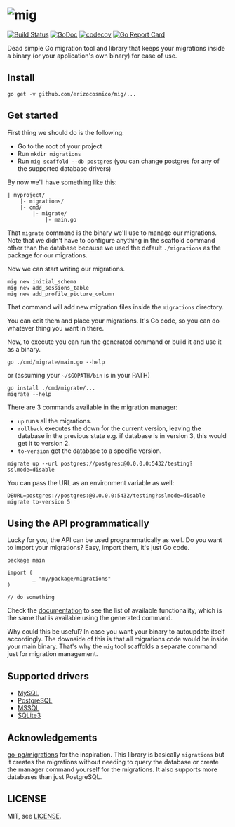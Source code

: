 # ![mig](https://cdn.rawgit.com/erizocosmico/mig/d0481b14/mig.svg)

[![Build Status](https://travis-ci.org/erizocosmico/mig.svg?branch=master)](https://travis-ci.org/erizocosmico/mig) [![GoDoc](https://godoc.org/github.com/erizocosmico/mig?status.svg)](https://godoc.org/github.com/erizocosmico/mig) [![codecov](https://codecov.io/gh/erizocosmico/mig/branch/master/graph/badge.svg)](https://codecov.io/gh/erizocosmico/mig) [![Go Report Card](https://goreportcard.com/badge/github.com/erizocosmico/mig)](https://goreportcard.com/report/github.com/erizocosmico/mig)

Dead simple Go migration tool and library that keeps your migrations inside a binary (or your application's own binary) for ease of use.

## Install

```
go get -v github.com/erizocosmico/mig/...
```

## Get started

First thing we should do is the following:

* Go to the root of your project
* Run `mkdir migrations`
* Run `mig scaffold --db postgres` (you can change postgres for any of the supported database drivers)

By now we'll have something like this:

```
| myproject/
    |- migrations/
    |- cmd/
        |- migrate/
            |- main.go
```

That `migrate` command is the binary we'll use to manage our migrations. Note that we didn't have to configure anything in the scaffold command other than the database because we used the default `./migrations` as the package for our migrations.

Now we can start writing our migrations.

```
mig new initial_schema
mig new add_sessions_table
mig new add_profile_picture_column
```

That command will add new migration files inside the `migrations` directory.

You can edit them and place your migrations. It's Go code, so you can do whatever thing you want in there.

Now, to execute you can run the generated command or build it and use it as a binary.

```
go ./cmd/migrate/main.go --help
```

or (assuming your `~/$GOPATH/bin` is in your PATH)

```
go install ./cmd/migrate/...
migrate --help
```

There are 3 commands available in the migration manager:

* `up` runs all the migrations.
* `rollback` executes the down for the current version, leaving the database in the previous state e.g. if database is in version 3, this would get it to version 2.
* `to-version` get the database to a specific version.

```
migrate up --url postgres://postgres:@0.0.0.0:5432/testing?sslmode=disable
```

You can pass the URL as an environment variable as well:

```
DBURL=postgres://postgres:@0.0.0.0:5432/testing?sslmode=disable migrate to-version 5
```

## Using the API programmatically

Lucky for you, the API can be used programmatically as well. Do you want to import your migrations? Easy, import them, it's just Go code.

```
package main

import (
        _ "my/package/migrations"
)

// do something
```

Check the [documentation](https://godoc.org/github.com/erizocosmico/mig) to see the list of available functionality, which is the same that is available using the generated command.

Why could this be useful? In case you want your binary to autoupdate itself accordingly. The downside of this is that all migrations code would be inside your main binary. That's why the `mig` tool scaffolds a separate command just for migration management.

## Supported drivers

* [MySQL](https://github.com/go-sql-driver/mysql)
* [PostgreSQL](https://github.com/lib/pq)
* [MSSQL](https://github.com/denisenkom/go-mssqldb)
* [SQLite3](https://github.com/mattn/go-sqlite3)

## Acknowledgements

[go-pg/migrations](https://github.com/go-pg/migrations) for the inspiration. This library is basically `migrations` but it creates the migrations without needing to query the database or create the manager command yourself for the migrations. It also supports more databases than just PostgreSQL.

## LICENSE

MIT, see [LICENSE](/LICENSE).
